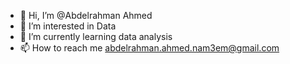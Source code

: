 - 👋 Hi, I’m @Abdelrahman Ahmed 
- 👀 I’m interested in Data
- 🌱 I’m currently learning data analysis
- 📫 How to reach me abdelrahman.ahmed.nam3em@gmail.com

<!---
AbdelrahmanAhmedNaeem1999/AbdelrahmanAhmedNaeem1999 is a ✨ special ✨ repository because its `README.md` (this file) appears on your GitHub profile.
You can click the Preview link to take a look at your changes.
--->
